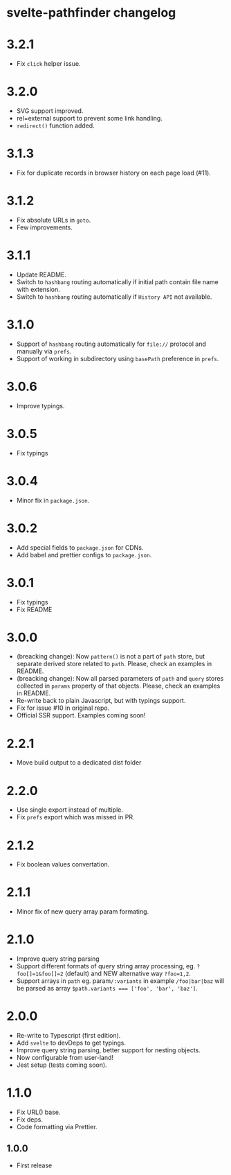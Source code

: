 # svelte-pathfinder changelog

# 3.2.1
* Fix `click` helper issue.

# 3.2.0
* SVG support improved.
* rel=external support to prevent some link handling.
* `redirect()` function added. 

# 3.1.3
* Fix for duplicate records in browser history on each page load (#11).

# 3.1.2
* Fix absolute URLs in `goto`.
* Few improvements.

# 3.1.1
* Update README.
* Switch to `hashbang` routing automatically if initial path contain file name with extension.
* Switch to `hashbang` routing automatically if `History API` not available.

# 3.1.0
* Support of `hashbang` routing automatically for `file://` protocol and manually via `prefs`.
* Support of working in subdirectory using `basePath` preference in `prefs`.

# 3.0.6
* Improve typings.

# 3.0.5
* Fix typings

# 3.0.4
* Minor fix in `package.json`.

# 3.0.2
* Add special fields to `package.json` for CDNs.
* Add babel and prettier configs to `package.json`.

# 3.0.1

* Fix typings
* Fix README

# 3.0.0

* (breacking change): Now `pattern()` is not a part of `path` store, but separate derived store related to `path`. Please, check an examples in README.
* (breacking change): Now all parsed parameters of `path` and `query` stores collected in `params` property of that objects. Please, check an examples in README.
* Re-write back to plain Javascript, but with typings support.
* Fix for issue #10 in original repo.
* Official SSR support. Examples coming soon!


# 2.2.1

* Move build output to a dedicated dist folder

# 2.2.0

* Use single export instead of multiple.
* Fix `prefs` export which was missed in PR.

# 2.1.2

* Fix boolean values convertation.

# 2.1.1

* Minor fix of new query array param formating.

# 2.1.0

* Improve query string parsing
* Support different formats of query string array processing, eg. `?foo[]=1&foo[]=2` (default) and NEW alternative way `?foo=1,2`.
* Support arrays in `path` eg. param`/:variants` in example `/foo|bar|baz` will be parsed as array `$path.variants === ['foo', 'bar', 'baz']`.

# 2.0.0

* Re-write to Typescript (first edition).
* Add `svelte` to devDeps to get typings.
* Improve query string parsing, better support for nesting objects.
* Now configurable from user-land!
* Jest setup (tests coming soon).

# 1.1.0

* Fix URL() base.
* Fix deps.
* Code formatting via Prettier.

## 1.0.0

* First release

